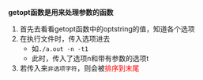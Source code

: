 **getopt函数是用来处理参数的函数**  
1. 首先去看看getopt函数中的optstring的值，知道各个选项  
2. 在执行文件时，传入选项进去  
    - 如`./a.out -n -t1`
    - 此时，传入了选项n和带有参数的选项t  
3. 若传入来`非选项字符`，则会被<font color=red>排序到末尾</font>  
